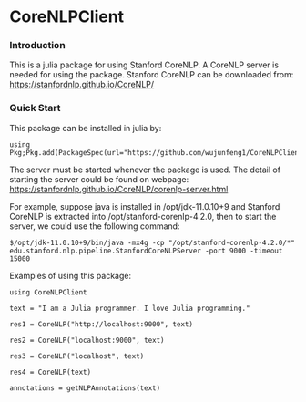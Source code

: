 # CoreNLPClient

### Introduction
This is a julia package for using Stanford CoreNLP. A CoreNLP server is needed for using the package. Stanford CoreNLP can be downloaded from:
https://stanfordnlp.github.io/CoreNLP/

### Quick Start
This package can be installed in julia by:
```
using Pkg;Pkg.add(PackageSpec(url="https://github.com/wujunfeng1/CoreNLPClient"))   
```

The server must be started whenever the package is used. The detail of starting the server could be found on webpage:
https://stanfordnlp.github.io/CoreNLP/corenlp-server.html

For example, suppose java is installed in /opt/jdk-11.0.10+9 and Stanford CoreNLP is extracted into /opt/stanford-corenlp-4.2.0, then to start the server, we could use the following command:
```
$/opt/jdk-11.0.10+9/bin/java -mx4g -cp "/opt/stanford-corenlp-4.2.0/*" edu.stanford.nlp.pipeline.StanfordCoreNLPServer -port 9000 -timeout 15000
```

Examples of using this package:

```
using CoreNLPClient

text = "I am a Julia programmer. I love Julia programming."

res1 = CoreNLP("http://localhost:9000", text)

res2 = CoreNLP("localhost:9000", text)

res3 = CoreNLP("localhost", text)

res4 = CoreNLP(text)

annotations = getNLPAnnotations(text)
```